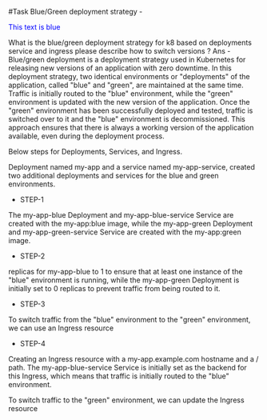 #Task Blue/Green deployment strategy -

<span style="color:blue">This text is blue</span>

What is the blue/green deployment strategy for k8 based on deployments service and ingress please describe how to switch versions ?
Ans - Blue/green deployment is a deployment strategy used in Kubernetes for releasing new versions of an application with zero downtime. In this deployment strategy, two identical environments or "deployments" of the application, called "blue" and "green", are maintained at the same time. Traffic is initially routed to the "blue" environment, while the "green" environment is updated with the new version of the application. Once the "green" environment has been successfully deployed and tested, traffic is switched over to it and the "blue" environment is decommissioned. This approach ensures that there is always a working version of the application available, even during the deployment process.

Below steps for Deployments, Services, and Ingress.

Deployment named my-app and a service named my-app-service, created two additional deployments and services for the blue and green environments.

+ STEP-1

The my-app-blue Deployment and my-app-blue-service Service are created with the my-app:blue image, while the my-app-green Deployment and my-app-green-service Service are created with the my-app:green image.

+ STEP-2

replicas for my-app-blue to 1 to ensure that at least one instance of the "blue" environment is running, while the my-app-green Deployment is initially set to 0 replicas to prevent traffic from being routed to it.


+ STEP-3

To switch traffic from the "blue" environment to the "green" environment, we can use an Ingress resource



+ STEP-4

Creating an Ingress resource with a my-app.example.com hostname and a / path. The my-app-blue-service Service is initially set as the backend for this Ingress, which means that traffic is initially routed to the "blue" environment.

To switch traffic to the "green" environment, we can update the Ingress resource 
